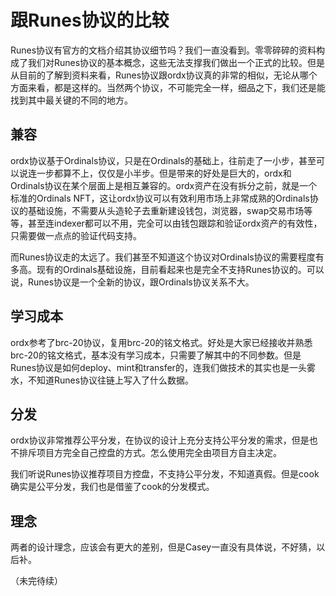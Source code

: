 跟Runes协议的比较
====

Runes协议有官方的文档介绍其协议细节吗？我们一直没看到。零零碎碎的资料构成了我们对Runes协议的基本概念，这些无法支撑我们做出一个正式的比较。但是从目前的了解到资料来看，Runes协议跟ordx协议真的非常的相似，无论从哪个方面来看，都是这样的。当然两个协议，不可能完全一样，细品之下，我们还是能找到其中最关键的不同的地方。


兼容
----
ordx协议基于Ordinals协议，只是在Ordinals的基础上，往前走了一小步，甚至可以说连一步都算不上，仅仅是小半步。但是带来的好处是巨大的，ordx和Ordinals协议在某个层面上是相互兼容的。ordx资产在没有拆分之前，就是一个标准的Ordinals NFT，这让ordx协议可以有效利用市场上非常成熟的Ordinals协议的基础设施，不需要从头造轮子去重新建设钱包，浏览器，swap交易市场等等，甚至连indexer都可以不用，完全可以由钱包跟踪和验证ordx资产的有效性，只需要做一点点的验证代码支持。

而Runes协议走的太远了。我们甚至不知道这个协议对Ordinals协议的需要程度有多高。现有的Ordinals基础设施，目前看起来也是完全不支持Runes协议的。可以说，Runes协议是一个全新的协议，跟Ordinals协议关系不大。

学习成本
----
ordx参考了brc-20协议，复用brc-20的铭文格式。好处是大家已经接收并熟悉brc-20的铭文格式，基本没有学习成本，只需要了解其中的不同参数。但是Runes协议是如何deploy、mint和transfer的，连我们做技术的其实也是一头雾水，不知道Runes协议往链上写入了什么数据。


分发
----
ordx协议非常推荐公平分发，在协议的设计上充分支持公平分发的需求，但是也不排斥项目方完全自己控盘的方式。怎么使用完全由项目方自主决定。

我们听说Runes协议推荐项目方控盘，不支持公平分发，不知道真假。但是cook确实是公平分发，我们也是借鉴了cook的分发模式。


理念
----
两者的设计理念，应该会有更大的差别，但是Casey一直没有具体说，不好猜，以后补。



（未完待续）


